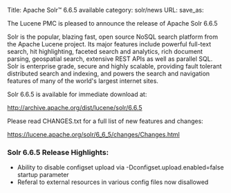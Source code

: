 Title: Apache Solr™ 6.6.5 available
category: solr/news
URL: 
save_as: 

The Lucene PMC is pleased to announce the release of Apache Solr 6.6.5

Solr is the popular, blazing fast, open source NoSQL search platform from the
Apache Lucene project. Its major features include powerful full-text search,
hit highlighting, faceted search and analytics, rich document parsing,
geospatial search, extensive REST APIs as well as parallel SQL. Solr is
enterprise grade, secure and highly scalable, providing fault tolerant
distributed search and indexing, and powers the search and navigation
features of many of the world's largest internet sites.

Solr 6.6.5 is available for immediate download at:

  <http://archive.apache.org/dist/lucene/solr/6.6.5>

Please read CHANGES.txt for a full list of new features and changes:

  <https://lucene.apache.org/solr/6_6_5/changes/Changes.html>

### Solr 6.6.5 Release Highlights:

 * Ability to disable configset upload via -Dconfigset.upload.enabled=false startup parameter
 * Referal to external resources in various config files now disallowed

